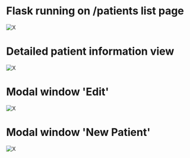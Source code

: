 # Flask running on /patients list page
![X](/assets/images/san-juan-mountains.jpg "X")

# Detailed patient information view
![X](/assets/images/san-juan-mountains.jpg "X")

# Modal window 'Edit'
![X](/assets/images/san-juan-mountains.jpg "X")

# Modal window 'New Patient'
![X](/assets/images/san-juan-mountains.jpg "X")